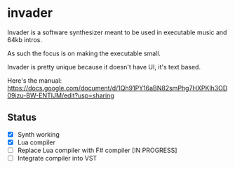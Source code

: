 # invader

Invader is a software synthesizer meant to be used in executable music and 64kb intros.

As such the focus is on making the executable small.

Invader is pretty unique because it doesn't have UI, it's text based.

Here's the manual: https://docs.google.com/document/d/1Qh91PY16aBN82smPhg7HXPKlh3OD09izu-BW-ENTIJM/edit?usp=sharing

## Status

- [x] Synth working
- [x] Lua compiler
- [ ] Replace Lua compiler with F# compiler [IN PROGRESS]
- [ ] Integrate compiler into VST
